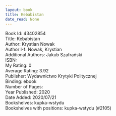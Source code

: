 ```yaml
---
layout: book
title: Kebabistan
date_read: None
---
```


Book Id: 43402854<br />
Title: Kebabistan<br />
Author: Krystian Nowak<br />
Author l-f: Nowak, Krystian<br />
Additional Authors: Jakub Szafrański<br />
ISBN: <br />
My Rating: 0<br />
Average Rating: 3.92<br />
Publisher: Wydawnictwo Krytyki Politycznej<br />
Binding: ebook<br />
Number of Pages: <br />
Year Published: 2020<br />
Date Added: 2020/07/21<br />
Bookshelves: kupka-wstydu<br />
Bookshelves with positions: kupka-wstydu (#2105)<br />

